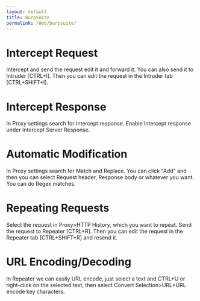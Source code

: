 ```yaml
---
layout: default
title: BurpSuite
permalink: /Web/burpsuite/
---
```


# Intercept Request
Intercept and send the request edit it and forward it.
You can also send it to Intruder [CTRL+I]. Then you can edit the request in the Intruder tab [CTRL+SHIFT+I].

# Intercept Response
In Proxy settings search for Intercept response.
Enable Intercept response under Intercept Server Response.

# Automatic Modification
In Proxy settings search for Match and Replace. You can click "Add" and then you can select Request header, Response body or whatever you want. You can do Regex matches.

# Repeating Requests
Select the request in Proxy>HTTP History, which you want to repeat.
Send the request to Repeater [CTRL+R]. Then you can edit the request in the Repeater tab [CTRL+SHIFT+R] and resend it.

# URL Encoding/Decoding
In Repeater we can easily URL encode, just select a text and CTRL+U or right-click on the selected text, then select Convert Selection>URL>URL encode key characters.
